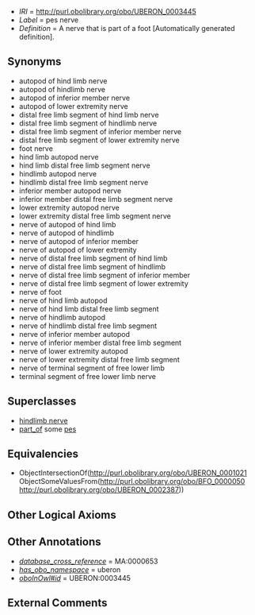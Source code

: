  * *IRI* = http://purl.obolibrary.org/obo/UBERON_0003445
 * *Label* = pes nerve
 * *Definition* = A nerve that is part of a foot [Automatically generated definition].

## Synonyms

 * autopod of hind limb nerve
 * autopod of hindlimb nerve
 * autopod of inferior member nerve
 * autopod of lower extremity nerve
 * distal free limb segment of hind limb nerve
 * distal free limb segment of hindlimb nerve
 * distal free limb segment of inferior member nerve
 * distal free limb segment of lower extremity nerve
 * foot nerve
 * hind limb autopod nerve
 * hind limb distal free limb segment nerve
 * hindlimb autopod nerve
 * hindlimb distal free limb segment nerve
 * inferior member autopod nerve
 * inferior member distal free limb segment nerve
 * lower extremity autopod nerve
 * lower extremity distal free limb segment nerve
 * nerve of autopod of hind limb
 * nerve of autopod of hindlimb
 * nerve of autopod of inferior member
 * nerve of autopod of lower extremity
 * nerve of distal free limb segment of hind limb
 * nerve of distal free limb segment of hindlimb
 * nerve of distal free limb segment of inferior member
 * nerve of distal free limb segment of lower extremity
 * nerve of foot
 * nerve of hind limb autopod
 * nerve of hind limb distal free limb segment
 * nerve of hindlimb autopod
 * nerve of hindlimb distal free limb segment
 * nerve of inferior member autopod
 * nerve of inferior member distal free limb segment
 * nerve of lower extremity autopod
 * nerve of lower extremity distal free limb segment
 * nerve of terminal segment of free lower limb
 * terminal segment of free lower limb nerve

## Superclasses

 * [hindlimb nerve](../../UBERON/42/UBERON_0003442.md)
 * [part_of](../../BFO/50/BFO_0000050.md) some [pes](../../UBERON/87/UBERON_0002387.md)

## Equivalencies

 * ObjectIntersectionOf(<http://purl.obolibrary.org/obo/UBERON_0001021> ObjectSomeValuesFrom(<http://purl.obolibrary.org/obo/BFO_0000050> <http://purl.obolibrary.org/obo/UBERON_0002387>))

## Other Logical Axioms


## Other Annotations

 * *[database_cross_reference](../../ef/oboInOwl#hasDbXref.md)* = MA:0000653
 * *[has_obo_namespace](../../ce/oboInOwl#hasOBONamespace.md)* = uberon
 * *[oboInOwl#id](../../id/oboInOwl#id.md)* = UBERON:0003445

## External Comments

